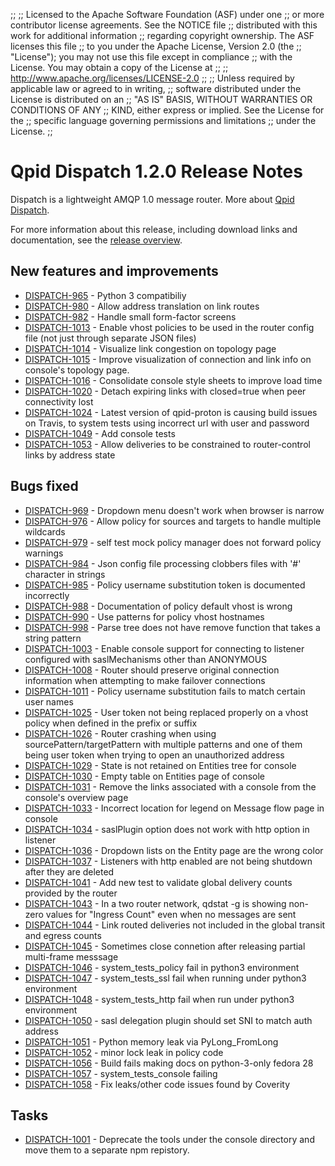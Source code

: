 ;;
;; Licensed to the Apache Software Foundation (ASF) under one
;; or more contributor license agreements.  See the NOTICE file
;; distributed with this work for additional information
;; regarding copyright ownership.  The ASF licenses this file
;; to you under the Apache License, Version 2.0 (the
;; "License"); you may not use this file except in compliance
;; with the License.  You may obtain a copy of the License at
;; 
;;   http://www.apache.org/licenses/LICENSE-2.0
;; 
;; Unless required by applicable law or agreed to in writing,
;; software distributed under the License is distributed on an
;; "AS IS" BASIS, WITHOUT WARRANTIES OR CONDITIONS OF ANY
;; KIND, either express or implied.  See the License for the
;; specific language governing permissions and limitations
;; under the License.
;;

# Qpid Dispatch 1.2.0 Release Notes

Dispatch is a lightweight AMQP 1.0 message router. More about
[Qpid
Dispatch]({{site_url}}/components/dispatch-router/index.html).

For more information about this release, including download links and
documentation, see the [release overview](index.html).


## New features and improvements

 - [DISPATCH-965](https://issues.apache.org/jira/browse/DISPATCH-965) - Python 3 compatibiliy
 - [DISPATCH-980](https://issues.apache.org/jira/browse/DISPATCH-980) - Allow address translation on link routes
 - [DISPATCH-982](https://issues.apache.org/jira/browse/DISPATCH-982) - Handle small form-factor screens
 - [DISPATCH-1013](https://issues.apache.org/jira/browse/DISPATCH-1013) - Enable vhost policies to be used in the router config file (not just through separate JSON files)
 - [DISPATCH-1014](https://issues.apache.org/jira/browse/DISPATCH-1014) - Visualize link congestion on topology page
 - [DISPATCH-1015](https://issues.apache.org/jira/browse/DISPATCH-1015) - Improve visualization of connection and link info on console's topology page. 
 - [DISPATCH-1016](https://issues.apache.org/jira/browse/DISPATCH-1016) - Consolidate console style sheets to improve load time
 - [DISPATCH-1020](https://issues.apache.org/jira/browse/DISPATCH-1020) - Detach expiring links with closed=true when peer connectivity lost
 - [DISPATCH-1024](https://issues.apache.org/jira/browse/DISPATCH-1024) - Latest version of qpid-proton is causing build issues on Travis, to system tests using incorrect url with user and password
 - [DISPATCH-1049](https://issues.apache.org/jira/browse/DISPATCH-1049) - Add console tests
 - [DISPATCH-1053](https://issues.apache.org/jira/browse/DISPATCH-1053) - Allow deliveries to be constrained to router-control links by address state

## Bugs fixed

 - [DISPATCH-969](https://issues.apache.org/jira/browse/DISPATCH-969) - Dropdown menu doesn't work when browser is narrow
 - [DISPATCH-976](https://issues.apache.org/jira/browse/DISPATCH-976) - Allow policy for sources and targets to handle multiple wildcards
 - [DISPATCH-979](https://issues.apache.org/jira/browse/DISPATCH-979) - self test mock policy manager does not forward policy warnings
 - [DISPATCH-984](https://issues.apache.org/jira/browse/DISPATCH-984) - Json config file processing clobbers files with '#' character in strings
 - [DISPATCH-985](https://issues.apache.org/jira/browse/DISPATCH-985) - Policy username substitution token is documented incorrectly
 - [DISPATCH-988](https://issues.apache.org/jira/browse/DISPATCH-988) - Documentation of policy default vhost is wrong
 - [DISPATCH-990](https://issues.apache.org/jira/browse/DISPATCH-990) - Use patterns for policy vhost hostnames
 - [DISPATCH-998](https://issues.apache.org/jira/browse/DISPATCH-998) - Parse tree does not have remove function that takes a string pattern
 - [DISPATCH-1003](https://issues.apache.org/jira/browse/DISPATCH-1003) - Enable console support for connecting to listener configured with saslMechanisms other than ANONYMOUS
 - [DISPATCH-1008](https://issues.apache.org/jira/browse/DISPATCH-1008) - Router should preserve original connection information when attempting to make failover connections
 - [DISPATCH-1011](https://issues.apache.org/jira/browse/DISPATCH-1011) - Policy username substitution fails to match certain user names
 - [DISPATCH-1025](https://issues.apache.org/jira/browse/DISPATCH-1025) - User token not being replaced properly on a vhost policy when defined in the prefix or suffix
 - [DISPATCH-1026](https://issues.apache.org/jira/browse/DISPATCH-1026) - Router crashing when using sourcePattern/targetPattern with multiple patterns and one of them being user token when trying to open an unauthorized address
 - [DISPATCH-1029](https://issues.apache.org/jira/browse/DISPATCH-1029) - State is not retained on Entities tree for console
 - [DISPATCH-1030](https://issues.apache.org/jira/browse/DISPATCH-1030) - Empty table on Entities page of console
 - [DISPATCH-1031](https://issues.apache.org/jira/browse/DISPATCH-1031) - Remove the links associated with a console from the console's overview page
 - [DISPATCH-1033](https://issues.apache.org/jira/browse/DISPATCH-1033) - Incorrect location for legend on Message flow page in console
 - [DISPATCH-1034](https://issues.apache.org/jira/browse/DISPATCH-1034) - saslPlugin option does not work with http option in listener
 - [DISPATCH-1036](https://issues.apache.org/jira/browse/DISPATCH-1036) - Dropdown lists on the Entity page are the wrong color
 - [DISPATCH-1037](https://issues.apache.org/jira/browse/DISPATCH-1037) - Listeners with http enabled are not being shutdown after they are deleted
 - [DISPATCH-1041](https://issues.apache.org/jira/browse/DISPATCH-1041) - Add new test to validate global delivery counts provided by the router
 - [DISPATCH-1043](https://issues.apache.org/jira/browse/DISPATCH-1043) - In a two router network, qdstat -g is showing non-zero values for "Ingress Count" even when no messages are sent
 - [DISPATCH-1044](https://issues.apache.org/jira/browse/DISPATCH-1044) - Link routed deliveries not included in the global transit and egress counts
 - [DISPATCH-1045](https://issues.apache.org/jira/browse/DISPATCH-1045) - Sometimes close connetion after releasing partial multi-frame messsage
 - [DISPATCH-1046](https://issues.apache.org/jira/browse/DISPATCH-1046) - system_tests_policy fail in python3 environment
 - [DISPATCH-1047](https://issues.apache.org/jira/browse/DISPATCH-1047) - system_tests_ssl fail when running under python3 environment
 - [DISPATCH-1048](https://issues.apache.org/jira/browse/DISPATCH-1048) - system_tests_http fail when run under python3 environment
 - [DISPATCH-1050](https://issues.apache.org/jira/browse/DISPATCH-1050) - sasl delegation plugin should set SNI to match auth address
 - [DISPATCH-1051](https://issues.apache.org/jira/browse/DISPATCH-1051) - Python memory leak via PyLong_FromLong
 - [DISPATCH-1052](https://issues.apache.org/jira/browse/DISPATCH-1052) - minor lock leak in policy code
 - [DISPATCH-1056](https://issues.apache.org/jira/browse/DISPATCH-1056) - Build fails making docs on python-3-only fedora 28
 - [DISPATCH-1057](https://issues.apache.org/jira/browse/DISPATCH-1057) - system_tests_console failing 
 - [DISPATCH-1058](https://issues.apache.org/jira/browse/DISPATCH-1058) - Fix leaks/other code issues found by Coverity 

## Tasks

 - [DISPATCH-1001](https://issues.apache.org/jira/browse/DISPATCH-1001) - Deprecate the tools under the console directory and move them to a separate npm repistory.
